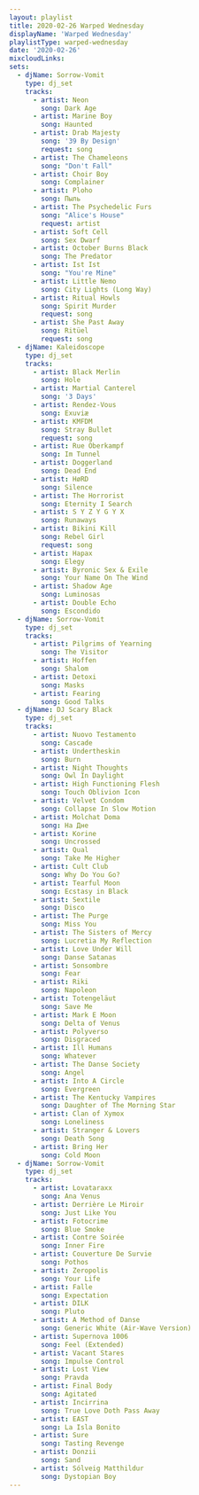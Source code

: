 ```yaml
---
layout: playlist
title: 2020-02-26 Warped Wednesday
displayName: 'Warped Wednesday'
playlistType: warped-wednesday
date: '2020-02-26'
mixcloudLinks:
sets:
  - djName: Sorrow-Vomit
    type: dj_set
    tracks:
      - artist: Neon
        song: Dark Age
      - artist: Marine Boy
        song: Haunted
      - artist: Drab Majesty
        song: '39 By Design'
        request: song
      - artist: The Chameleons
        song: "Don't Fall"
      - artist: Choir Boy
        song: Complainer
      - artist: Ploho
        song: Пыль
      - artist: The Psychedelic Furs
        song: "Alice's House"
        request: artist
      - artist: Soft Cell
        song: Sex Dwarf
      - artist: October Burns Black
        song: The Predator
      - artist: Ist Ist
        song: "You're Mine"
      - artist: Little Nemo
        song: City Lights (Long Way)
      - artist: Ritual Howls
        song: Spirit Murder
        request: song
      - artist: She Past Away
        song: Ritüel
        request: song
  - djName: Kaleidoscope
    type: dj_set        
    tracks:
      - artist: Black Merlin
        song: Hole
      - artist: Martial Canterel
        song: '3 Days'
      - artist: Rendez-Vous
        song: Exuviæ
      - artist: KMFDM
        song: Stray Bullet
        request: song
      - artist: Rue Oberkampf
        song: Im Tunnel
      - artist: Doggerland
        song: Dead End
      - artist: HøRD
        song: Silence
      - artist: The Horrorist
        song: Eternity I Search
      - artist: S Y Z Y G Y X
        song: Runaways
      - artist: Bikini Kill
        song: Rebel Girl
        request: song
      - artist: Hapax
        song: Elegy
      - artist: Byronic Sex & Exile
        song: Your Name On The Wind
      - artist: Shadow Age
        song: Luminosas
      - artist: Double Echo
        song: Escondido
  - djName: Sorrow-Vomit
    type: dj_set
    tracks:
      - artist: Pilgrims of Yearning
        song: The Visitor
      - artist: Hoffen
        song: Shalom
      - artist: Detoxi
        song: Masks
      - artist: Fearing
        song: Good Talks
  - djName: DJ Scary Black
    type: dj_set
    tracks:
      - artist: Nuovo Testamento
        song: Cascade
      - artist: Undertheskin
        song: Burn
      - artist: Night Thoughts
        song: Owl In Daylight
      - artist: High Functioning Flesh
        song: Touch Oblivion Icon
      - artist: Velvet Condom
        song: Collapse In Slow Motion
      - artist: Molchat Doma
        song: На Дне
      - artist: Korine
        song: Uncrossed
      - artist: Qual
        song: Take Me Higher
      - artist: Cult Club
        song: Why Do You Go?
      - artist: Tearful Moon
        song: Ecstasy in Black
      - artist: Sextile
        song: Disco
      - artist: The Purge
        song: Miss You
      - artist: The Sisters of Mercy
        song: Lucretia My Reflection
      - artist: Love Under Will
        song: Danse Satanas
      - artist: Sonsombre
        song: Fear
      - artist: Riki
        song: Napoleon
      - artist: Totengeläut
        song: Save Me
      - artist: Mark E Moon
        song: Delta of Venus
      - artist: Polyverso
        song: Disgraced
      - artist: Ill Humans
        song: Whatever
      - artist: The Danse Society
        song: Angel
      - artist: Into A Circle
        song: Evergreen
      - artist: The Kentucky Vampires
        song: Daughter of The Morning Star
      - artist: Clan of Xymox
        song: Loneliness
      - artist: Stranger & Lovers
        song: Death Song
      - artist: Bring Her
        song: Cold Moon
  - djName: Sorrow-Vomit
    type: dj_set
    tracks:
      - artist: Lovataraxx
        song: Ana Venus
      - artist: Derrière Le Miroir
        song: Just Like You
      - artist: Fotocrime
        song: Blue Smoke
      - artist: Contre Soirée
        song: Inner Fire
      - artist: Couverture De Survie
        song: Pothos
      - artist: Zeropolis
        song: Your Life
      - artist: Falle
        song: Expectation
      - artist: DILK
        song: Pluto
      - artist: A Method of Danse
        song: Generic White (Air-Wave Version)
      - artist: Supernova 1006
        song: Feel (Extended)
      - artist: Vacant Stares
        song: Impulse Control
      - artist: Lost View
        song: Pravda
      - artist: Final Body
        song: Agitated
      - artist: Incirrina
        song: True Love Doth Pass Away
      - artist: EAST
        song: La Isla Bonito
      - artist: Sure
        song: Tasting Revenge
      - artist: Donzii
        song: Sand
      - artist: Sólveig Matthildur
        song: Dystopian Boy
---
```

